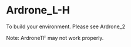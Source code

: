 # Ardrone_L-H

To build your environment.
Please see Ardrone_2

Note:
ArdroneTF may not work properly.
